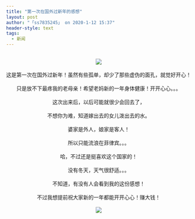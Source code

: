 ```yaml
---
title: "第一次在国外过新年的感想"
layout: post
author: "「ss7835245」 on 2020-1-12 15:37"
header-style: text
tags:
  - 新闻
---
```


<head></head>
<body>
  &nbsp;&nbsp;
 <br> 
 <div align="center"> 
  <img src="https://bbs.boniu123.cc/static/image/smiley/2jingz/19.gif" smilieid="329"> 
 </div>
 <br> 
 <div align="center">
   这是第一次在国外过新年！虽然有些孤单，却少了那些虚伪的面孔，就觉好开心！ 
 </div>
 <br> 
 <div align="center">
   只是放不下最疼我的老母亲！希望老妈新的一年身体健康！开开心心。。。 
 </div>
 <br> 
 <div align="center">
   这次出来后，以后可能就很少会回去了， 
 </div>
 <br> 
 <div align="center">
   不想你为难，知道嫁出去的女儿泼出去的水。 
 </div>
 <br> 
 <div align="center">
   婆家是外人，娘家是客人！ 
 </div>
 <br> 
 <div align="center">
   所以只能流浪在菲律宾。。。 
 </div>
 <br> 
 <div align="center">
   哈，不过还是挺喜欢这个国家的！ 
 </div>
 <br> 
 <div align="center">
   没有冬天，天气很舒适。。。 
 </div>
 <br> 
 <div align="center">
   不知道，有没有人会看到我的这份感想！ 
 </div>
 <br> 
 <div align="center">
   不过我想提前祝大家新的一年都能开开心心！赚大钱！ 
 </div>
 <br> 
 <div align="center"> 
  <img src="https://bbs.boniu123.cc/static/image/smiley/2jingz/16.gif" smilieid="313"> 
 </div>
 <br> 
 <br>
</body>


